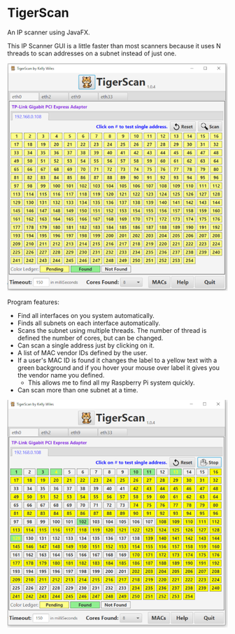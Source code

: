 # TigerScan

An IP scanner using JavaFX.

This IP Scanner GUI is a little faster than most scanners because it uses N threads to scan addresses on a subnet instead of just one.

![TigerScan image](src/images/tigerscan.png?raw=true)

Program features:

- Find all interfaces on you system automatically.
- Finds all subnets on each interface automatically.
- Scans the subnet using multiple threads.  The number of thread is defined the number of cores, but can be changed.
- Can scan a single address just by clicking on it.
- A list of MAC vendor IDs defined by the user.
- If a user's MAC ID is found it changes the label to a yellow text with a green background and if you hover your mouse over label it gives you the vendor name you defined.
	* This allows me to find all my Raspberry Pi system quickly.
- Can scan more than one subnet at a time.

![Scanning image](src/images/tigerscan_scanning.png?raw=true)